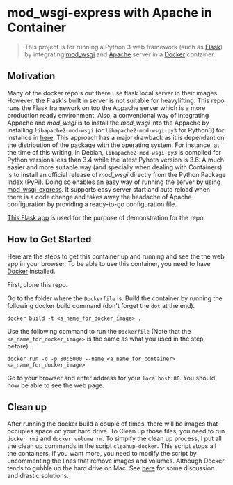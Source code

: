 # mod_wsgi-express with Apache in Container

> This project is for running a Python 3 web framework (such as [Flask](http://flask.pocoo.org/)) by integrating [mod_wsgi](https://github.com/GrahamDumpleton/mod_wsgi) and [Apache](https://httpd.apache.org/) server in a [Docker](https://www.docker.com/) container. 

## Motivation
Many of the docker repo's out there use flask local server in their images. However, the Flask's built in server is not suitable for heavylifting. This repo runs the Flask framework on top the Appache server which is a more production ready environment. Also, a conventional way of integrating Appache and *mod_wsgi* is to install the *mod_wsgi* into the Appache by installing `libapache2-mod-wsgi` (or `libapache2-mod-wsgi-py3` for Python3) for instance in [here](https://github.com/Craicerjack/apache-flask.git). This approach has a major drawback as it is dependant on the distribution of the package with the operating system. For instance, at the time of this writing, in Debian, `libapache2-mod-wsgi-py3` is compiled for Python versions less than 3.4 while the latest Pyhotn version is 3.6. A much easier and more suitable way (and specially when dealing with Containers) is to install an official release of *mod_wsgi* directly from the Python Package Index (PyPi). Doing so enables an easy way of running the server by using [mod_wsgi-express](http://blog.dscpl.com.au/2015/04/introducing-modwsgi-express.html). It supports easy server start and auto reload when there is a code change and takes away the headache of Apache configuration by providing a ready-to-go configuration file. 

[This Flask app](http://code.tutsplus.com/tutorials/an-introduction-to-pythons-flask-framework--net-28822) is used for the purpose of demonstration for the repo

## How to Get Started
Here are the steps to get this container up and running and see the the web app in your browser. To be able to use this container, you need to have [Docker](https://docs.docker.com/engine/installation/) installed. 

First, clone this repo. 

Go to the folder where the `Dockerfile` is. 
Build the container by running the following docker build command (don't forget the `dot` at the end).

`docker build -t <a_name_for_docker_image> .` 

Use the following command to run the `Dockerfile` (Note that the `<a_name_for_docker_image>` is the same as what you used in the step before).

`docker run -d -p 80:5000 --name <a_name_for_container> <a_name_for_docker_image>` 
 
 Go to your browser and enter address for your `localhost:80`. You should now be able to see the web page.

## Clean up

After running the docker build a couple of times, there will be images that occupies space on your hard drive. To Clean up those files, you need to run `docker rmi` and `docker volume rm`. To simpify the clean up process, I put all the clean up commands in the script `cleanup-docker`. This script stops all the containers. if you want more, you need to modify the script by uncommenting the lines that remove images and volumes. Although Docker tends to gubble up the hard drive on Mac. See [here](https://github.com/docker/for-mac/issues/371) for some discussion and drastic solutions.


